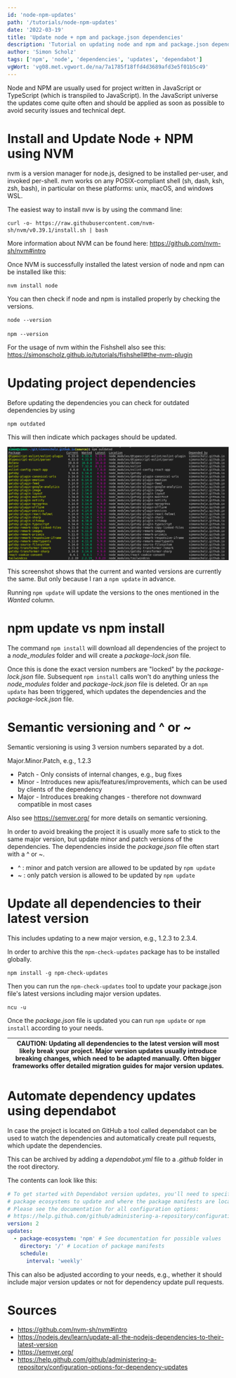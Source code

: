 ```yaml
---
id: 'node-npm-updates'
path: '/tutorials/node-npm-updates'
date: '2022-03-19'
title: 'Update node + npm and package.json dependencies'
description: 'Tutorial on updating node and npm and package.json dependencies.'
author: 'Simon Scholz'
tags: ['npm', 'node', 'dependencies', 'updates', 'dependabot']
vgWort: 'vg08.met.vgwort.de/na/7a1785f18ffd4d3689afd3e5f01b5c49'
---
```


Node and NPM are usually used for project written in JavaScript or TypeScript (which is transpiled to JavaScript).
In the JavaScript universe the updates come quite often and should be applied as soon as possible to avoid security issues and technical dept.

# Install and Update Node + NPM using NVM

nvm is a version manager for node.js, designed to be installed per-user, and invoked per-shell. nvm works on any POSIX-compliant shell (sh, dash, ksh, zsh, bash), in particular on these platforms: unix, macOS, and windows WSL.

The easiest way to install nvw is by using the command line:

```shell
curl -o- https://raw.githubusercontent.com/nvm-sh/nvm/v0.39.1/install.sh | bash
```

More information about NVM can be found here: https://github.com/nvm-sh/nvm#intro

Once NVM is successfully installed the latest version of node and npm can be installed like this:

```shell
nvm install node
```

You can then check if node and npm is installed properly by checking the versions.

```shell
node --version

npm --version
```

For the usage of nvm within the Fishshell also see this: https://simonscholz.github.io/tutorials/fishshell#the-nvm-plugin

# Updating project dependencies

Before updating the dependencies you can check for outdated dependencies by using

```shell
npm outdated
```

This will then indicate which packages should be updated.

![npm outdated result](./npm-outdated.png)

This screenshot shows that the current and wanted versions are currently the same.
But only because I ran a `npm update` in advance.

Running `npm update` will update the versions to the ones mentioned in the _Wanted_ column.

# npm update vs npm install

The command `npm install` will download all dependencies of the project to a _node_modules_ folder and will create a _package-lock.json_ file.

Once this is done the exact version numbers are "locked" by the _package-lock.json_ file.
Subsequent `npm install` calls won't do anything unless the _node_modules_ folder and _package-lock.json_ file is deleted.
Or an `npm update` has been triggered, which updates the dependencies and the _package-lock.json_ file.

# Semantic versioning and ^ or ~

Semantic versioning is using 3 version numbers separated by a dot.

Major.Minor.Patch, e.g., 1.2.3

- Patch - Only consists of internal changes, e.g., bug fixes
- Minor - Introduces new apis/features/improvements, which can be used by clients of the dependency
- Major - Introduces breaking changes - therefore not downward compatible in most cases

Also see https://semver.org/ for more details on semantic versioning.

In order to avoid breaking the project it is usually more safe to stick to the same major version, but update minor and patch versions of the dependencies.
The dependencies inside the _package.json_ file often start with a ^ or ~.

- ^ : minor and patch version are allowed to be updated by `npm update`
- ~ : only patch version is allowed to be updated by `npm update`

# Update all dependencies to their latest version

This includes updating to a new major version, e.g., 1.2.3 to 2.3.4.

In order to archive this the `npm-check-updates` package has to be installed globally.

```shell
npm install -g npm-check-updates
```

Then you can run the `npm-check-updates` tool to update your package.json file's latest versions including major version updates.

```shell
ncu -u
```

Once the _package.json_ file is updated you can run `npm update` or `npm install` according to your needs.

| CAUTION: Updating all dependencies to the latest version will most likely break your project. Major version updates usually introduce breaking changes, which need to be adapted manually. Often bigger frameworks offer detailed migration guides for major version updates. |
| ----------------------------------------------------------------------------------------------------------------------------------------------------------------------------------------------------------------------------------------------------------------------------- |

# Automate dependency updates using dependabot

In case the project is located on GitHub a tool called dependabot can be used to watch the dependencies and
automatically create pull requests, which update the dependencies.

This can be archived by adding a _dependabot.yml_ file to a _.github_ folder in the root directory.

The contents can look like this:

```yaml
# To get started with Dependabot version updates, you'll need to specify which
# package ecosystems to update and where the package manifests are located.
# Please see the documentation for all configuration options:
# https://help.github.com/github/administering-a-repository/configuration-options-for-dependency-updates
version: 2
updates:
  - package-ecosystem: 'npm' # See documentation for possible values
    directory: '/' # Location of package manifests
    schedule:
      interval: 'weekly'
```

This can also be adjusted according to your needs, e.g., whether it should include major version updates or not for dependency update pull requests.

# Sources

- https://github.com/nvm-sh/nvm#intro
- https://nodejs.dev/learn/update-all-the-nodejs-dependencies-to-their-latest-version
- https://semver.org/
- https://help.github.com/github/administering-a-repository/configuration-options-for-dependency-updates
